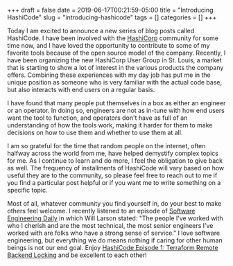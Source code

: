 +++ 
draft = false
date = 2019-06-17T00:21:59-05:00
title = "Introducing HashiCode"
slug = "introducing-hashicode" 
tags = []
categories = []
+++

Today I am excited to announce a new series of blog posts called HashiCode. I have been involved with the [HashiCorp](https://www.hashicorp.com/) community for some time now, and I have loved the opportunity to contribute to some of my favorite tools because of the open source model of the company. Recently, I have been organizing the new HashiCorp User Group in St. Louis, a market that is starting to show a lot of interest in the various products the company offers. Combining these experiences with my day job has put me in the unique position as someone who is very familiar with the actual code base, but also interacts with end users on a regular basis.

I have found that many people put themselves in a box as either an engineer or an operator. In doing so, engineers are not as in-tune with how end users want the tool to function, and operators don't have as full of an understanding of how the tools work, making it harder for them to make decisions on how to use them and whether to use them at all.

I am so grateful for the time that random people on the internet, often halfway across the world from me, have helped demystify complex topics for me. As I continue to learn and do more, I feel the obligation to give back as well. The frequency of installments of HashiCode will vary based on how useful they are to the community, so please feel free to reach out to me if you find a particular post helpful or if you want me to write something on a specific topic.

Most of all, whatever community you find yourself in, do your best to make others feel welcome. I recently listened to an episode of [Software Engineering Daily](https://softwareengineeringdaily.com/2019/06/14/elegant-puzzle-with-will-larson/) in which Will Larson stated: "The people I’ve worked with who I cherish and are the most technical, the most senior engineers I’ve worked with are folks who have a strong sense of service." I love software engineering, but everything we do means nothing if caring for other human beings is not our end goal. Enjoy [HashiCode Episode 1: Terraform Remote Backend Locking](https://danielmangum.com/posts/tf-remote-backend-locking) and be excellent to each other!